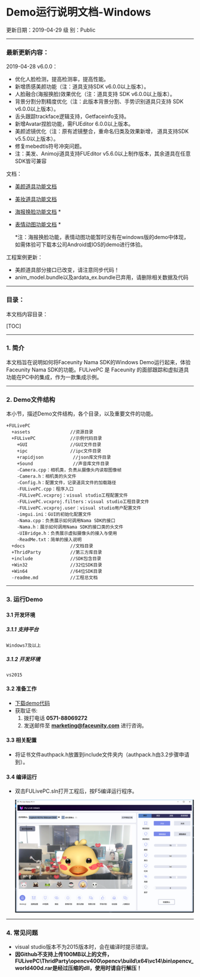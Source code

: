 # Demo运行说明文档-Windows 
更新日期：2019-04-29
级        别：Public 

------
### 最新更新内容：

2019-04-28 v6.0.0：

   - 优化人脸检测，提高检测率，提高性能。
   - 新增质感美颜功能（注：道具支持SDK v6.0.0以上版本）。
   - 人脸融合(海报换脸)效果优化（注：道具支持 SDK v6.0.0以上版本）。
   - 背景分割分割精度优化（注：此版本背景分割、手势识别道具只支持 SDK v6.0.0以上版本）。
   - 舌头跟踪trackface逻辑支持，Getfaceinfo支持。
   - 新增Avatar捏脸功能，需FUEditor 6.0.0以上版本。
   - 美颜滤镜优化（注：原有滤镜整合，重命名归类及效果新增， 道具支持SDK v5.5.0以上版本）。
   - 修复mebedtls符号冲突问题。
   - 注：美发、Animoji道具支持FUEditor v5.6.0以上制作版本，其余道具在任意SDK皆可兼容

文档：

   - [美颜道具功能文档](美颜道具功能文档.md)

- [美妆道具功能文档](美妆道具功能文档.md)

- [海报换脸功能文档](海报换脸功能文档.md) *

- [表情动图功能文档](表情动图功能文档.md) *

  *注：海报换脸功能，表情动图功能暂时没有在windows版的demo中体现，如需体验可下载本公司Android或IOS的demo进行体验。

工程案例更新：

- 美颜道具部分接口已改变，请注意同步代码！
- anim_model.bundle以及ardata_ex.bundle已弃用，请删除相关数据及代码

------
### 目录：
本文档内容目录：

[TOC]

------
### 1. 简介 
本文档旨在说明如何将Faceunity Nama SDK的Windows Demo运行起来，体验Faceunity Nama SDK的功能。FULivePC 是 Faceunity 的面部跟踪和虚拟道具功能在PC中的集成，作为一款集成示例。  

------
### 2. Demo文件结构
本小节，描述Demo文件结构，各个目录，以及重要文件的功能。

```
+FULivePC
  +assets 			  	//资源目录
  +FULivePC				//示例代码目录
    +GUI				//GUI文件目录
    +ipc				//ipc文件目录
    +rapidjson			 //json库文件目录
    +Sound				 //声音库文件目录
    -Camera.cpp：相机类，负责从摄像头内读取图像帧
    -Camera.h：相机类的头文件
    -Config.h：配置文件，记录道具文件的加载路径
    -FULivePC.cpp：程序入口
	-FULivePC.vcxproj：visual studio工程配置文件
	-FULivePC.vcxproj.filters：visual studio工程目录文件
	-FULivePC.vcxproj.user：visual studio用户配置文件
	-imgui.ini：GUI的初始化配置文件
	-Nama.cpp：负责展示如何调用Nama SDK的接口
	-Nama.h：展示如何调用Nama SDK的接口类的头文件
	-UIBridge.h：负责展示虚拟摄像头的接入与使用
	-ReadMe.txt：简单的接入说明
  +docs					//文档目录
  +ThridParty			//第三方库目录
  +include				//SDK包含目录
  +Win32   				//32位SDK目录
  +Win64   				//64位SDK目录
  -readme.md			//工程总文档
```

------
### 3. 运行Demo 

#### 3.1 开发环境
##### 3.1.1 支持平台
```
Windows7及以上
```
##### 3.1.2 开发环境
```
vs2015
```

#### 3.2 准备工作 
- [下载demo代码](<https://github.com/Faceunity/FULivePC> )
- 获取证书:
  1. 拨打电话 **0571-88069272** 
  2. 发送邮件至 **marketing@faceunity.com** 进行咨询。
#### 3.3 相关配置

- 将证书文件authpack.h放置到include文件夹内（authpack.h由3.2步骤申请到）。

#### 3.4 编译运行

- 双击FULivePC.sln打开工程后，按F5编译运行程序。

  ![](./imgs/img1.png)

------
### 4. 常见问题 
- visual studio版本不为2015版本时，会在编译时提示错误。
- **因Github不支持上传100MB以上的文件，FULivePC\ThridParty\opencv400\opencv\build\x64\vc14\bin\opencv_world400d.rar是经过压缩的dll，使用时请自行解压！**
